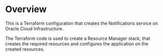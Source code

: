 # Overview
This is a Terraform configuration that creates the Notifications service on Oracle Cloud Infrastructure.

The Terraform code is used to create a Resource Manager stack, that creates the required resources and configures the application on the created resources.
